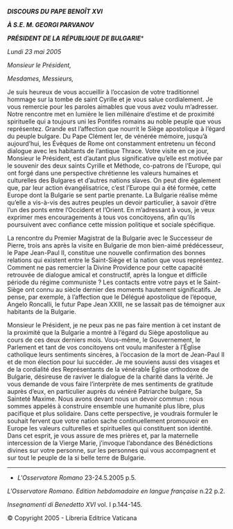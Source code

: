 ***DISCOURS DU PAPE BENOÎT XVI***

***À S.E. M. GEORGI PARVANOV***

***PRÉSIDENT DE LA RÉPUBLIQUE DE BULGARIE****

*Lundi 23 mai 2005*

*Monsieur le Président,*

*Mesdames, Messieurs,*

Je suis heureux de vous accueillir à l’occasion de votre traditionnel hommage sur la tombe de saint Cyrille et je vous salue cordialement. Je vous remercie pour les paroles aimables que vous avez voulu m’adresser. Notre rencontre met en lumière le lien millénaire d’estime et de proximité spirituelle qui a toujours uni les Pontifes romains au noble peuple que vous représentez. Grande est l’affection que nourrit le Siège apostolique à l’égard du peuple bulgare. Du Pape Clément Ier, de vénérée mémoire, jusqu’à aujourd’hui, les Évêques de Rome ont constamment entretenu un fécond dialogue avec les habitants de l’antique Thrace. Votre visite en ce jour, Monsieur le Président, est d’autant plus significative qu’elle est motivée par le souvenir des deux saints Cyrille et Méthode, co-patrons de l’Europe, qui ont forgé dans une perspective chrétienne les valeurs humaines et culturelles des Bulgares et d’autres nations slaves. On peut dire également que, par leur action évangélisatrice, c’est l’Europe qui a été formée, cette Europe dont la Bulgarie se sent partie prenante. La Bulgarie réalise même qu’elle a vis-à-vis des autres peuples un devoir particulier, à savoir d’être l’un des ponts entre l’Occident et l’Orient. En m’adressant à vous, je veux exprimer mes encouragements à tous vos concitoyens, afin qu’ils poursuivent avec confiance cette mission politique et sociale spécifique.

La rencontre du Premier Magistrat de la Bulgarie avec le Successeur de Pierre, trois ans après la visite en Bulgarie de mon bien-aimé prédécesseur, le Pape Jean-Paul II, constitue une nouvelle confirmation des bonnes relations qui existent entre le Saint-Siège et la nation que vous représentez. Comment ne pas remercier la Divine Providence pour cette capacité retrouvée de dialogue amical et constructif, après la longue et difficile période du régime communiste ? Les contacts entre votre pays et le Saint-Siège ont connu au siècle dernier des moments hautement significatifs. Je pense, par exemple, à l’affection que le Délégué apostolique de l’époque, Angelo Roncalli, le futur Pape Jean XXIII, ne se lassait pas de témoigner aux habitants de la Bulgarie.

Monsieur le Président, je ne peux pas ne pas faire mention à cet instant de la proximité que la Bulgarie a montré à l’égard du Siège apostolique au cours de ces deux derniers mois. Vous-même, le Gouvernement, le Parlement et tant de vos concitoyens ont voulu manifester à l’Église catholique leurs sentiments sincères, à l’occasion de la mort de Jean-Paul II et de mon élection pour lui succéder. Je me souviens aussi des visages et de la cordialité des Représentants de la vénérable Église orthodoxe de Bulgarie, désireuse de raviver le dialogue de la charité dans la vérité. Je vous demande de vous faire l’interprète de mes sentiments de gratitude auprès d’eux, en particulier auprès du vénéré Patriarche bulgare, Sa Sainteté Maxime. Nous avons devant nous un devoir commun : nous sommes appelés à construire ensemble une humanité plus libre, plus pacifique et plus solidaire. Dans cette perspective, je voudrais formuler le souhait fervent que votre nation sache continuellement promouvoir en Europe les valeurs culturelles et spirituelles qui constituent son identité. Dans cet esprit, je vous assure de mes prières et, par la maternelle intercession de la Vierge Marie, j’invoque l’abondance des Bénédictions divines sur votre personne, sur les personnes qui vous accompagnent et sur tout le peuple de la si belle terre de Bulgarie.

* * *

* *L'Osservatore Romano* 23-24.5.2005 p.5.

*L'Osservatore Romano. Edition hebdomadaire en langue française* n.22 p.2.

*Insegnamenti di Benedetto XVI* vol. I p.144-145.

© Copyright 2005 - Libreria Editrice Vaticana